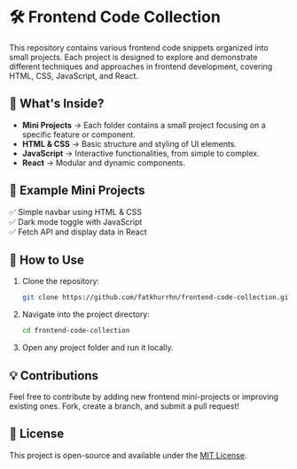 # 🛠️ Frontend Code Collection

This repository contains various frontend code snippets organized into small projects. Each project is designed to explore and demonstrate different techniques and approaches in frontend development, covering HTML, CSS, JavaScript, and React.

## 🔹 What's Inside?
- **Mini Projects** → Each folder contains a small project focusing on a specific feature or component.
- **HTML & CSS** → Basic structure and styling of UI elements.
- **JavaScript** → Interactive functionalities, from simple to complex.
- **React** → Modular and dynamic components.

## 📌 Example Mini Projects
✅ Simple navbar using HTML & CSS  
✅ Dark mode toggle with JavaScript  
✅ Fetch API and display data in React  

## 🚀 How to Use
1. Clone the repository:
   ```sh
   git clone https://github.com/fatkhurrhn/frontend-code-collection.git
   ```
2. Navigate into the project directory:
   ```sh
   cd frontend-code-collection
   ```
3. Open any project folder and run it locally.

## 💡 Contributions
Feel free to contribute by adding new frontend mini-projects or improving existing ones. Fork, create a branch, and submit a pull request!  

## 📄 License
This project is open-source and available under the [MIT License](LICENSE).
